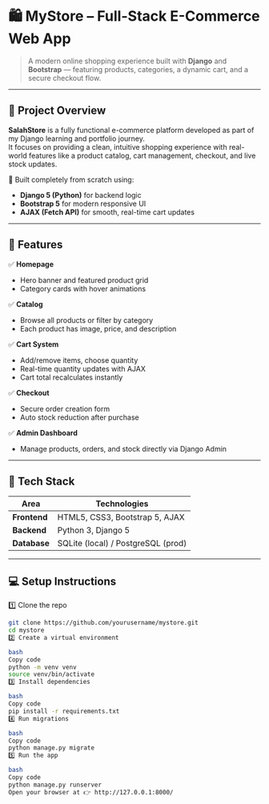 # 🛍️ MyStore – Full-Stack E-Commerce Web App

> A modern online shopping experience built with **Django** and **Bootstrap** — featuring products, categories, a dynamic cart, and a secure checkout flow.

---

## 🎯 Project Overview

**SalahStore** is a fully functional e-commerce platform developed as part of my Django learning and portfolio journey.  
It focuses on providing a clean, intuitive shopping experience with real-world features like a product catalog, cart management, checkout, and live stock updates.

🧩 Built completely from scratch using:
- **Django 5 (Python)** for backend logic  
- **Bootstrap 5** for modern responsive UI  
- **AJAX (Fetch API)** for smooth, real-time cart updates  

---

## 🌟 Features

✅ **Homepage**
- Hero banner and featured product grid  
- Category cards with hover animations  

✅ **Catalog**
- Browse all products or filter by category  
- Each product has image, price, and description  

✅ **Cart System**
- Add/remove items, choose quantity  
- Real-time quantity updates with AJAX  
- Cart total recalculates instantly  

✅ **Checkout**
- Secure order creation form  
- Auto stock reduction after purchase  

✅ **Admin Dashboard**
- Manage products, orders, and stock directly via Django Admin  

---

## 🧰 Tech Stack

| Area | Technologies |
|------|---------------|
| **Frontend** | HTML5, CSS3, Bootstrap 5, AJAX |
| **Backend** | Python 3, Django 5 |
| **Database** | SQLite (local) / PostgreSQL (prod) |

---
## 💻 Setup Instructions

1️⃣ Clone the repo  
```bash
git clone https://github.com/yourusername/mystore.git
cd mystore
2️⃣ Create a virtual environment

bash
Copy code
python -m venv venv
source venv/bin/activate
3️⃣ Install dependencies

bash
Copy code
pip install -r requirements.txt
4️⃣ Run migrations

bash
Copy code
python manage.py migrate
5️⃣ Run the app

bash
Copy code
python manage.py runserver
Open your browser at 👉 http://127.0.0.1:8000/
